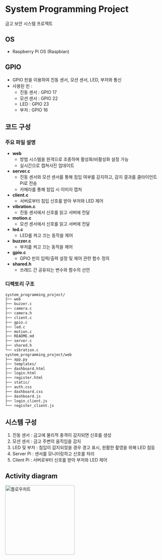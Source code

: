 # System Programming Project
금고 보안 시스템 프로젝트

## OS
- Raspberry Pi OS (Raspbian)
## GPIO
- GPIO 핀을 이용하여 진동 센서, 모션 센서, LED, 부저와 통신
- 사용된 핀 :
  - 진동 센서 : GPIO 17
  - 모션 센서 : GPIO 22
  - LED : GPIO 23
  - 부저 : GPIO 16
## 코드 구성
### 주요 파일 설명
- **web**
  - 방범 시스템을 원격으로 조종하며 활성화/비활성화 설정 가능
  - 실시간으로 캡쳐사진 업데이트
- **server.c**
  - 진동 센서와 모션 센서를 통해 침입 여부를 감지하고, 감지 결과를 클라이언트 Pi로 전송
  - 카메라를 통해 침입 시 이미지 캡처
- **client.c**
  - 서버로부터 침입 신호를 받아 부저와 LED 제어
- **vibration.c**
  - 진동 센서에서 신호를 읽고 서버에 전달
- **motion.c**
  - 모션 센서에서 신호를 읽고 서버에 전달
- **led.c**
  - LED를 켜고 끄는 동작을 제어
- **buzzer.c**
  - 부저를 켜고 끄는 동작을 제어
- **gpio.c**
  - GPIO 핀의 입력/출력 설정 및 제어 관련 함수 정의
- **shared.h**
  - 쓰레드 간 공유되는 변수와 함수의 선언
### 디렉토리 구조
```bash
system_programming_project/
├── web
├── buzzer.c
├── camera.c
├── camera.h
├── client.c
├── gpio.c
├── led.c
├── motion.c
├── README.md
├── server.c
├── shared.h
└── vibration.c
system_programming_project/web
├── app.py
├── templates/
├── dashboard.html
├── login.html
├── register.html
├── static/
├── auth.css
├── dashboard.css
├── dashboard.js
├── login_client.js
└── register_client.js
```

## 시스템 구성
1. 진동 센서 : 금고에 물리적 충격이 감지되면 신호를 생성
2. 모션 센서 : 금고 주변의 움직임을 감지
3. LED 및 부저 : 침입이 감지되었을 경우 경고 표시, 원활한 촬영을 위해 LED 점등
4. Server Pi : 센서를 모니터링하고 신호를 처리
5. Client Pi : 서버로부터 신호를 받아 부저와 LED 제어

## Activity diagram

<img width="224" alt="플로우차트" src="https://github.com/user-attachments/assets/b14095a0-18e5-4b9b-a3fe-64216a017222">

